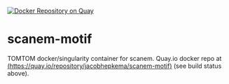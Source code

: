 [![Docker Repository on Quay](https://quay.io/repository/jacobhepkema/scanem-motif/status "Docker Repository on Quay")](https://quay.io/repository/jacobhepkema/scanem-motif)

# scanem-motif
TOMTOM docker/singularity container for scanem. Quay.io docker repo at [(https://quay.io/repository/jacobhepkema/scanem-motif)]((https://quay.io/repository/jacobhepkema/scanem-motif)) (see build status above). 

